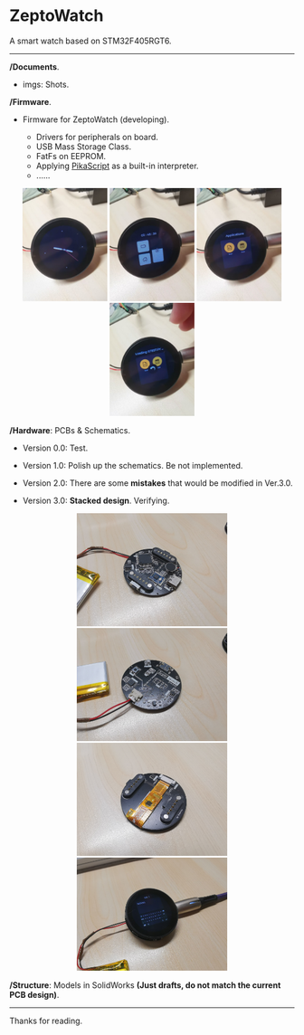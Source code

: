 # ZeptoWatch

A smart watch based on STM32F405RGT6.

---

**/Documents**.

- imgs: Shots.

**/Firmware**.

- Firmware for ZeptoWatch (developing).

  - Drivers for peripherals on board.
  - USB Mass Storage Class.
  - FatFs on EEPROM.
  - Applying [PikaScript](https://github.com/pikasTech/pikascript) as a built-in interpreter.
  - ......

<div align="center">
    <img src="Documents/imgs/FE7E135F2EE59D07F1611126BC068844.jpg" height="200">
    <img src="Documents/imgs/E9C457554D189AD4F0F847DAE70AA1DC.jpg" height="200">
    <img src="Documents/imgs/7D140A95CB4EF4CE1C6424B43CCBAFC1.jpg" height="200">
    <img src="Documents/imgs/1AC1DB860FB19763F201A053C7C4109F.jpg" height="200">
</div>

**/Hardware**: PCBs & Schematics.

- Version 0.0: Test.

- Version 1.0: Polish up the schematics. Be not implemented.

- Version 2.0: There are some **mistakes** that would be modified in Ver.3.0.

- Version 3.0: **Stacked design**. Verifying.

[//]: # (<div align="center">)

[//]: # (    <img src="Documents/imgs/20221127045100.png" height="250">)

[//]: # (    <img src="Documents/imgs/20221127045030.png" height="250">)

[//]: # (</div>)

<div align="center">
    <img src="Documents/imgs/A9D83C7F3B059AC34AE6EB4E3EEF9CB2.jpg" height="200">
    <img src="Documents/imgs/D071ECCD7C0C4ED039892D36798CA6AB.jpg" height="200">
</div>

<div align="center">
    <img src="Documents/imgs/5992D42DC3AB0C8722A747962F6D78E2.jpg" height="200">
    <img src="Documents/imgs/02B38ED2BDC76FF8CDB0900A786208DB.jpg" height="200">
</div>

**/Structure**: Models in SolidWorks **(Just drafts, do not match the current PCB design)**.

---

Thanks for reading.
